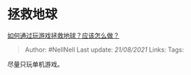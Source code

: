 # 拯救地球
[如何通过玩游戏拯救地球？应该怎么做？](https://www.zhihu.com/question/455858774/answer/1848476918)

> Author: #NellNell
Last update: *21/08/2021*
Links:
Tags:

尽量只玩单机游戏。

